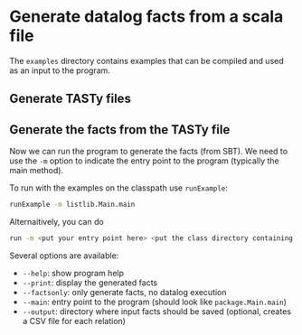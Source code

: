 # Generate datalog facts from a scala file

The `examples` directory contains examples that can be compiled and used as an input to
the program.

## Generate TASTy files

## Generate the facts from the TASTy file
Now we can run the program to generate the facts (from SBT).
We need to use the `-m` option to indicate the entry point to the program
(typically the main method).

To run with the examples on the classpath use `runExample`:
```bash
runExample -m listlib.Main.main
```

Alternaitively, you can do
```bash
run -m <put your entry point here> <put the class directory containing the tasty files you want to inspect here>
```

Several options are available:
* `--help`: show program help
* `--print`: display the generated facts
* `--factsonly`: only generate facts, no datalog execution
* `--main`: entry point to the program (should look like `package.Main.main`)
* `--output`: directory where input facts should be saved (optional, creates a CSV file for each relation)
